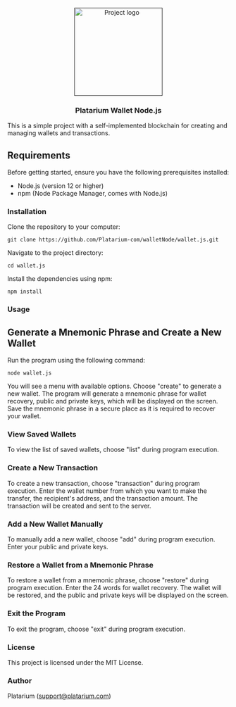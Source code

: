 <p align="center">
  <a href="" rel="noopener">
 <img width=200px height=200px src="https://i.imgur.com/VELRxXl.png" alt="Project logo"></a>
</p>
<h3 align="center">Platarium Wallet Node.js</h3>

This is a simple project with a self-implemented blockchain for creating and managing wallets and transactions.

## Requirements <a name="getting_started"></a>
Before getting started, ensure you have the following prerequisites installed:

* Node.js (version 12 or higher)
* npm (Node Package Manager, comes with Node.js)
### Installation
Clone the repository to your computer:

```
git clone https://github.com/Platarium-com/walletNode/wallet.js.git
```

Navigate to the project directory:

```
cd wallet.js
```

Install the dependencies using npm:

```
npm install
```
### Usage
## Generate a Mnemonic Phrase and Create a New Wallet
Run the program using the following command:

```
node wallet.js
```
You will see a menu with available options. Choose "create" to generate a new wallet. The program will generate a mnemonic phrase for wallet recovery, public and private keys, which will be displayed on the screen. Save the mnemonic phrase in a secure place as it is required to recover your wallet.

### View Saved Wallets
To view the list of saved wallets, choose "list" during program execution.

### Create a New Transaction
To create a new transaction, choose "transaction" during program execution. Enter the wallet number from which you want to make the transfer, the recipient's address, and the transaction amount. The transaction will be created and sent to the server.

### Add a New Wallet Manually
To manually add a new wallet, choose "add" during program execution. Enter your public and private keys.

### Restore a Wallet from a Mnemonic Phrase
To restore a wallet from a mnemonic phrase, choose "restore" during program execution. Enter the 24 words for wallet recovery. The wallet will be restored, and the public and private keys will be displayed on the screen.

### Exit the Program
To exit the program, choose "exit" during program execution.

### License
This project is licensed under the MIT License.

### Author
Platarium (support@platarium.com)
